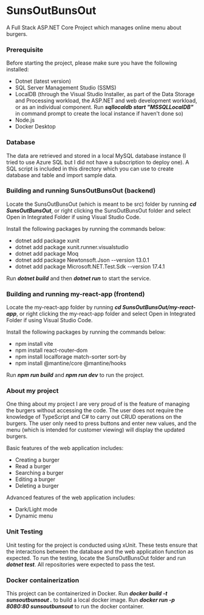 # SunsOutBunsOut
A Full Stack ASP.NET Core Project which manages online menu about burgers.

### Prerequisite
Before starting the project, please make sure you have the following installed:
- Dotnet (latest version)
- SQL Server Management Studio (SSMS)
- LocalDB (through the Visual Studio Installer, as part of the Data Storage and Processing workload, the ASP.NET and web development workload, or as an individual component. Run ***sqllocaldb start "MSSQLLocalDB"*** in command prompt to create the local instance if haven't done so)
- Node.js
- Docker Desktop

### Database
The data are retrieved and stored in a local MySQL database instance (I tried to use Azure SQL but I did not have a subscription to deploy one). A SQL script is included in this directory which you can use to create database and table and import sample data.

### Building and running SunsOutBunsOut (backend)
Locate the SunsOutBunsOut (which is meant to be src) folder by running ***cd SunsOutBunsOut***, or right clicking the SunsOutBunsOut folder and select Open in Integrated Folder if using Visual Studio Code. 

Install the following packages by running the commands below:
- dotnet add package xunit
- dotnet add package xunit.runner.visualstudio
- dotnet add package Moq
- dotnet add package Newtonsoft.Json --version 13.0.1
- dotnet add package Microsoft.NET.Test.Sdk --version 17.4.1

Run ***dotnet build*** and then ***dotnet run*** to start the service.

### Building and running my-react-app (frontend)
Locate the my-react-app folder by running ***cd SunsOutBunsOut/my-react-app***, or right clicking the my-react-app folder and select Open in Integrated Folder if using Visual Studio Code. 

Install the following packages by running the commands below:
- npm install vite
- npm install react-router-dom
- npm install localforage match-sorter sort-by
- npm install @mantine/core @mantine/hooks

Run ***npm run build*** and ***npm run dev*** to run the project.

### About my project
One thing about my project I are very proud of is the feature of managing the burgers without accessing the code. The user does not require the knowledge of TypeScript and C# to carry out CRUD operations on the burgers. The user only need to press buttons and enter new values, and the menu (which is intended for customer viewing) will display the updated burgers.

Basic features of the web application includes:
- Creating a burger
- Read a burger
- Searching a burger
- Editing a burger
- Deleting a burger

Advanced features of the web application includes:
- Dark/Light mode
- Dynamic menu

### Unit Testing
Unit testing for the project is conducted using xUnit. These tests ensure that the interactions between the database and the web application function as expected. To run the testing, locate the SunsOutBunsOut folder and run ***dotnet test***. All repositories were expected to pass the test.

### Docker containerization
This project can be containerized in Docker. Run ***docker build -t sunsoutbunsout .*** to build a local docker image. Run ***docker run -p 8080:80 sunsoutbunsout*** to run the docker container.